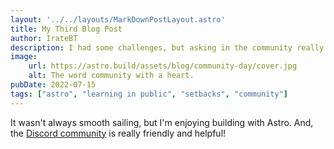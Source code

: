 ```yaml
---
layout: '../../layouts/MarkDownPostLayout.astro'
title: My Third Blog Post
author: IrateBT
description: I had some challenges, but asking in the community really helped!
image: 
    url: https://astro.build/assets/blog/community-day/cover.jpg
    alt: The word community with a heart.
pubDate: 2022-07-15
tags: ["astro", "learning in public", "setbacks", "community"]
---
```

It wasn't always smooth sailing, but I'm enjoying building with Astro. And, the [Discord community](https://astro.build/chat) is really friendly and helpful!